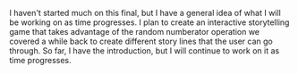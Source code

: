 I haven't started much on this final, but I have a general idea of what I will be working on as time progresses. 
I plan to create an interactive storytelling game that takes advantage of the random numberator operation we covered a while back to create different story lines that the user can go through.
So far, I have the introduction, but I will continue to work on it as time progresses.
